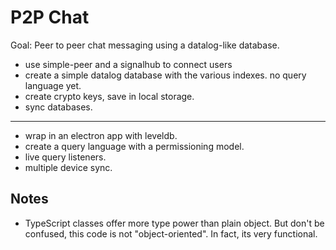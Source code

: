 # P2P Chat

Goal: Peer to peer chat messaging using a datalog-like database.

- use simple-peer and a signalhub to connect users
- create a simple datalog database with the various indexes. no query language yet.
- create crypto keys, save in local storage.
- sync databases.

---

- wrap in an electron app with leveldb.
- create a query language with a permissioning model.
- live query listeners.
- multiple device sync.

## Notes

- TypeScript classes offer more type power than plain object. But don't be confused, this code is not "object-oriented". In fact, its very functional.